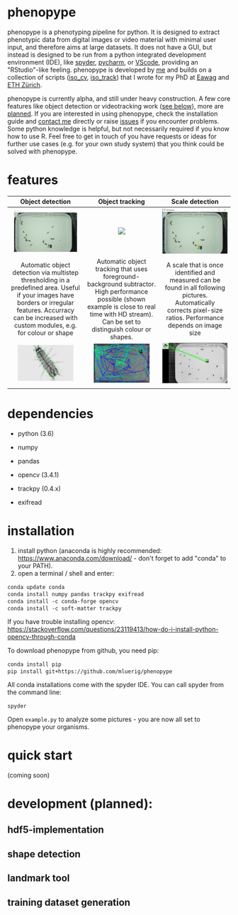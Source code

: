 # phenopype

phenopype is a phenotyping pipeline for python. It is designed to extract phenotypic data from digital images or video material with minimal user input, and therefore aims at large datasets. It does not have a GUI, but instead is designed to be run from a python integrated development environment (IDE), like [spyder](https://www.spyder-ide.org/), [pycharm](https://www.jetbrains.com/pycharm/), or [VScode](https://code.visualstudio.com/), providing an "RStudio"-like feeling. phenopype is developed by [me](https://luerig.net) and builds on a collection of scripts ([iso_cv](https://github.com/mluerig/iso_cv), [iso_track](https://github.com/mluerig/iso_track)) that I wrote for my PhD at [Eawag](https://www.eawag.ch/en/department/eco/) and [ETH Zürich](http://www.adaptation.ethz.ch/).

phenopype is currently alpha, and still under heavy construction. A few core features like object detection or videotracking work ([see below](#features)), more are [planned](#development). If you are interested in using phenopype, check the installation guide and [contact me](https://www.eawag.ch/en/aboutus/portrait/organisation/staff/profile/moritz-luerig/show/) directly or raise [issues](https://github.com/mluerig/phenopype/issues) if you encounter problems. Some python knowledge is helpful, but not necessarily required if you know how to use R. Feel free to get in touch of you have requests or ideas for further use cases (e.g. for your own study system) that you think could be solved with phenopype. 

# features

|Object detection|Object tracking| Scale detection|
|:--:|:--:|:--:|
|<img src="assets/object_detection.gif" width="90%" />|<img src="assets/object_tracking.gif" width="80%" />| <img src="assets/scale_detection.gif" width="100%" />|
|Automatic object detection via multistep thresholding in a predefined area. Useful if your images have borders or irregular features. Accurracy can be increased with custom modules, e.g. for colour or shape|Automatic object tracking that uses foreground-background subtractor. High performance possible (shown example is close to real time with HD stream). Can be set to distinguish colour or shapes.|A scale that is once identified and measured can be found in all following pictures. Automatically corrects pixel-size ratios. Performance depends on image size| 
|<img src="assets/object_detection.JPG" width="80%" />|<img src="assets/object_tracking.png" width="80%" />| <img src="assets/scale_detection.png" width="100%" />|
|||| 

# dependencies 
- python (3.6)

- numpy 
- pandas 
- opencv (3.4.1)
- trackpy (0.4.x)
- exifread

# installation
1. install python (anaconda is highly recommended: https://www.anaconda.com/download/ - don't forget to add "conda" to your PATH).
2. open a terminal / shell and enter: 
```
conda update conda
conda install numpy pandas trackpy exifread
conda install -c conda-forge opencv 
conda install -c soft-matter trackpy
```
If you have trouble installing opencv: https://stackoverflow.com/questions/23119413/how-do-i-install-python-opencv-through-conda

To download phenopype from github, you need pip:

```
conda install pip
pip install git+https://github.com/mluerig/phenopype
```

All conda installations come with the spyder IDE. You can call spyder from the command line:

```
spyder
```

Open `example.py` to analyze some pictures - you are now all set to phenopype your organisms.

# quick start 

(coming soon)

# development (planned):

## hdf5-implementation

## shape detection

## landmark tool

## training dataset generation
